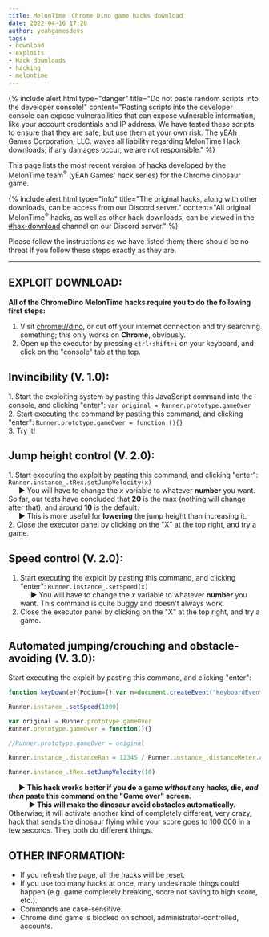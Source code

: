```yaml
---
title: MelonTime﹕Chrome Dino game hacks download
date: 2022-04-16 17:20
author: yeahgamesdevs
tags: 
- download 
- exploits 
- Hack downloads 
- hacking
- melontime
---
```


{% include alert.html type="danger" title="Do not paste random scripts into the developer console!" content="Pasting scripts into the developer console can expose vulnerabilities that can expose vulnerable information, like your account credentials and IP address.  We have tested these scripts to ensure that they are safe, but use them at your own risk. The yEAh Games Corporation, LLC. waves all liability regarding MelonTime Hack downloads; if any damages occur, we are not responsible." %}

<!-- wp:paragraph -->
<p>This page lists the most recent version of hacks developed by the MelonTime team<sup>® </sup>(yEAh Games' hack series) for the Chrome dinosaur game.<br>

{% include alert.html type="info" title="The original hacks, along with other downloads, can be access from our Discord server." content="All original MelonTime<sup>®</sup> hacks, as well as other hack downloads, can be viewed in the [#hax-download](https://discord.com/channels/887052880782176266/894730499405258753) channel on our Discord server." %}

Please follow the instructions as we have listed them; there should be no threat if you follow these steps exactly as they are. 

<!-- wp:separator -->
<hr class="wp-block-separator has-alpha-channel-opacity" />
<!-- /wp:separator -->

<!-- wp:heading -->
<h2>EXPLOIT DOWNLOAD:</h2>
<!-- /wp:heading -->

<!-- wp:paragraph -->
<p><strong>All of the ChromeDino MelonTime</strong> <strong>hacks require you to do the following first steps: </strong></p>
<!-- /wp:paragraph -->

<!-- wp:list {"ordered":true} -->
<ol><li>Visit <a href="//dino">chrome://dino</a>, or cut off your internet connection and try searching something; this only works on <strong>Chrome</strong>, obviously.</li><li>Open up the executor by pressing <code>ctrl+shift+i</code> on your keyboard, and click on the "console" tab at the top.</li></ol>
<!-- /wp:list -->

<!-- wp:heading {"fontSize":"medium"} -->
<h2 class="has-medium-font-size">Invincibility (V. 1.0):</h2>
<!-- /wp:heading -->

<!-- wp:paragraph -->
<p>1. Start the exploiting system by pasting this JavaScript command into the console, and clicking "enter": <code>var original = Runner.prototype.gameOver</code><br>2. Start executing the command by pasting this command, and clicking "enter": <code>Runner.prototype.gameOver = function (){}</code><br>3. Try it!</p>
<!-- /wp:paragraph -->

<!-- wp:heading {"fontSize":"medium"} -->
<h2 class="has-medium-font-size">Jump height control (V. 2.0):</h2>
<!-- /wp:heading -->

<!-- wp:paragraph -->
<p>1. Start executing the exploit by pasting this command, and clicking "enter": <code>Runner.instance_.tRex.setJumpVelocity(x)</code> <br>⠀⠀▶︎ You will have to change the <em>x</em> variable to whatever <strong>number</strong> you want. So far, our tests have concluded that <strong>20</strong> is the max (nothing will change after that), and around <strong>10</strong> is the default. <br>⠀⠀▶︎ This is more useful for <strong>lowering</strong> the jump height than increasing it. <br>2. Close the executor panel by clicking on the "X" at the top right, and try a game.</p>
<!-- /wp:paragraph -->

<!-- wp:heading {"fontSize":"medium"} -->
<h2 class="has-medium-font-size">Speed control (V. 2.0):</h2>
<!-- /wp:heading -->

<!-- wp:list {"ordered":true} -->
<ol><li>Start executing the exploit by pasting this command, and clicking "enter": <code>Runner.instance_.setSpeed(x)</code> <br>⠀⠀▶︎ You will have to change the <em>x</em> variable to whatever <strong>number</strong> you want. This command is quite buggy and doesn't always work. </li><li>Close the executor panel by clicking on the "X" at the top right, and try a game.</li></ol>
<!-- /wp:list -->

<!-- wp:heading {"fontSize":"medium"} -->
<h2 class="has-medium-font-size"><strong>Automated jumping/crouching and obstacle-avoiding</strong> (V. 3.0):</h2>
<!-- /wp:heading -->

<!-- wp:paragraph -->
<p>Start executing the exploit by pasting this command, and clicking "enter":</p>
<!-- /wp:paragraph -->

<!-- wp:syntaxhighlighter/code -->
```js
function keyDown(e){Podium={};var n=document.createEvent("KeyboardEvent");Object.defineProperty(n,"keyCode",{get:function(){return this.keyCodeVal}}),n.initKeyboardEvent?n.initKeyboardEvent("keydown",!0,!0,document.defaultView,e,e,"","",!1,""):n.initKeyEvent("keydown",!0,!0,document.defaultView,!1,!1,!1,!1,e,0),n.keyCodeVal=e,document.body.dispatchEvent(n)}function keyUp(e){Podium={};var n=document.createEvent("KeyboardEvent");Object.defineProperty(n,"keyCode",{get:function(){return this.keyCodeVal}}),n.initKeyboardEvent?n.initKeyboardEvent("keyup",!0,!0,document.defaultView,e,e,"","",!1,""):n.initKeyEvent("keyup",!0,!0,document.defaultView,!1,!1,!1,!1,e,0),n.keyCodeVal=e,document.body.dispatchEvent(n)}setInterval(function(){Runner.instance_.horizon.obstacles.length&gt;0&amp;&amp;(Runner.instance_.horizon.obstacles[0].xPos&lt;25*Runner.instance_.currentSpeed-Runner.instance_.horizon.obstacles[0].width/2&amp;&amp;Runner.instance_.horizon.obstacles[0].yPos&gt;75&amp;&amp;(keyUp(40),keyDown(38)),Runner.instance_.horizon.obstacles[0].xPos&lt;30*Runner.instance_.currentSpeed-Runner.instance_.horizon.obstacles[0].width/2&amp;&amp;Runner.instance_.horizon.obstacles[0].yPos&lt;=75&amp;&amp;keyDown(40))},5);

Runner.instance_.setSpeed(1000)

var original = Runner.prototype.gameOver
Runner.prototype.gameOver = function(){}

//Runner.prototype.gameOver = original

Runner.instance_.distanceRan = 12345 / Runner.instance_.distanceMeter.config.COEFFICIENT

Runner.instance_.tRex.setJumpVelocity(10)
```
<!-- /wp:syntaxhighlighter/code -->

<!-- wp:paragraph -->
<p>⠀⠀▶︎ <strong>This hack works better if you do a game <em>without</em> any hacks, die, <em>and then</em> paste this command on the "Game over" screen. </strong><br>⠀⠀⠀⠀▶︎<strong> This will make the dinosaur avoid obstacles automatically.</strong> Otherwise, it will activate another kind of completely different, very crazy, hack that sends the dinosaur flying while your score goes to 100 000 in a few seconds. They both do different things.</p>
<!-- /wp:paragraph -->

<!-- wp:heading -->
<h2>OTHER INFORMATION:</h2>
<!-- /wp:heading -->

<!-- wp:list -->
<ul><li>If you refresh the page, all the hacks will be reset. </li><li>If you use too many hacks at once, many undesirable things could happen (e.g. game completely breaking, score not saving to high score, etc.). </li><li>Commands are case-sensitive. </li><li>Chrome dino game is blocked on school, administrator-controlled, accounts.</li></ul>
<!-- /wp:list -->
